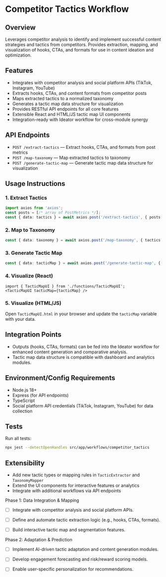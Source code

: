 # Competitor Tactics Workflow

## Overview
Leverages competitor analysis to identify and implement successful content strategies and tactics from competitors. Provides extraction, mapping, and visualization of hooks, CTAs, and formats for use in content ideation and optimization.

## Features
- Integrates with competitor analysis and social platform APIs (TikTok, Instagram, YouTube)
- Extracts hooks, CTAs, and content formats from competitor posts
- Maps extracted tactics to a normalized taxonomy
- Generates a tactic map data structure for visualization
- Provides RESTful API endpoints for all core features
- Extensible React and HTML/JS tactic map UI components
- Integration-ready with Ideator workflow for cross-module synergy

## API Endpoints
- `POST /extract-tactics` — Extract hooks, CTAs, and formats from post metrics
- `POST /map-taxonomy` — Map extracted tactics to taxonomy
- `POST /generate-tactic-map` — Generate tactic map data structure for visualization

## Usage Instructions

### 1. Extract Tactics
```ts
import axios from 'axios';
const posts = [/* array of PostMetrics */];
const { data: tactics } = await axios.post('/extract-tactics', { posts });
```

### 2. Map to Taxonomy
```ts
const { data: taxonomy } = await axios.post('/map-taxonomy', { tactics });
```

### 3. Generate Tactic Map
```ts
const { data: tacticMap } = await axios.post('/generate-tactic-map', { taxonomy });
```

### 4. Visualize (React)
```tsx
import { TacticMapUI } from './functions/TacticMapUI';
<TacticMapUI tacticMap={tacticMap} />
```

### 5. Visualize (HTML/JS)
Open `TacticMapUI.html` in your browser and update the `tacticMap` variable with your data.

## Integration Points
- Outputs (hooks, CTAs, formats) can be fed into the Ideator workflow for enhanced content generation and comparative analysis.
- Tactic map data structure is compatible with dashboard and analytics modules.

## Environment/Config Requirements
- Node.js 18+
- Express (for API endpoints)
- TypeScript
- Social platform API credentials (TikTok, Instagram, YouTube) for data collection

## Tests
Run all tests:
```bash
npx jest --detectOpenHandles src/app/workflows/competitor_tactics
```

## Extensibility
- Add new tactic types or mapping rules in `TacticExtractor` and `TaxonomyMapper`
- Extend the UI components for interactive features or analytics
- Integrate with additional workflows via API endpoints

Phase 1: Data Integration & Mapping
- [ ] Integrate with competitor analysis and social platform APIs.

- [ ] Define and automate tactic extraction logic (e.g., hooks, CTAs, formats).

- [ ] Build interactive tactic map and segmentation features.

Phase 2: Adaptation & Prediction
- [ ] Implement AI-driven tactic adaptation and content generation modules.

- [ ] Develop engagement forecasting and risk/reward scoring models.

- [ ] Enable user-specific personalization for recommendations.